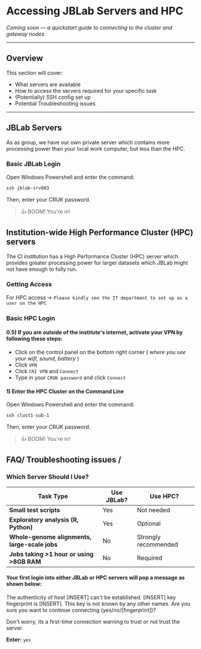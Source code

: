 # Accessing JBLab Servers and HPC

*Coming soon — a quickstart guide to connecting to the cluster and gateway nodes*

--- 

## Overview

This section will cover:

- What servers are available
- How to access the servers required for your specific task
- (Potentially) SSH config set up
- Potential Troubleshooting issues

--- 

## JBLab Servers

As as group, we have our own private server which contains more processing power than your local work computer, but less than the HPC.

### Basic JBLab Login

Open Windows Powershell and enter the command:

```powershell
ssh jblab-srv003
```

Then, enter your CRUK password.

> 👍 BOOM! You're in!

## Institution-wide High Performance Cluster (HPC) servers

The CI institution has a High Performance Cluster (HPC) server which provides greater processing power for larger datasets which JBLab might not have enough to fully run.


### Getting Access

For HPC access → `Please kindly see the IT department to set up as a user on the HPC`

### Basic HPC Login

#### 0.5) If you are **outside of the institute's internet**, activate your VPN by following these steps:
- Click on the control panel on the bottom right corner ( *where you see your wifi, sound, battery* )
- Click `VPN`
- Click `CRI VPN` and `Connect`
- Type in your `CRUK password` and click `Connect`


#### 1) Enter the HPC Cluster on the Command Line 

Open Windows Powershell and enter the command:

```powershell
ssh clust1-sub-1
```

Then, enter your CRUK password.

> 👍 BOOM! You're in!

## FAQ/ Troubleshooting issues /

### Which Server Should I Use?

| Task Type | Use JBLab? | Use HPC? |
|-----------|------------|----------|
| **Small test scripts** | Yes | Not needed |
| **Exploratory analysis (R, Python)** | Yes | Optional |
| **Whole-genome alignments, large-scale jobs** | No | Strongly recommended |
| **Jobs taking >1 hour or using >8GB RAM** | No | Required |

#### Your first login into either JBLab or HPC servers will pop a message as shown below:

The authenticity of host [INSERT] can't be established.
[INSERT] key fingerprint is [INSERT].
This key is not known by any other names.
Are you sure you want to continue connecting (yes/no/[fingerprint])? 

Don't worry, its a first-time connection warning to trust or not trust the server.

**Enter:** `yes`


